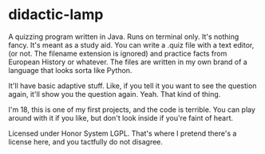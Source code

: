 # didactic-lamp
A quizzing program written in Java. Runs on terminal only.
It's nothing fancy. It's meant as a study aid. You can write a .quiz file with a text editor, (or not. The filename extension is ignored) and practice facts from European History or whatever. The files are written in my own brand of a language that looks sorta like Python.

It'll have basic adaptive stuff. Like, if you tell it you want to see the question again, it'll show you the question again. Yeah. That kind of thing.

I'm 18, this is one of my first projects, and the code is terrible. You can play around with it if you like, but don't look inside if you're faint of heart.

Licensed under Honor System LGPL. That's where I pretend there's a license here, and you tactfully do not disagree.

